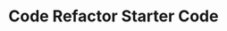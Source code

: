 # Code Refactor Starter Code

<!-- The goal of this refactor was to make the code more readable and functional, without altering the look of the webpage. This was acheived by adding semantic tags into the html, fixing the broken anchor tag in the nav bar, and condensing the css.-->
